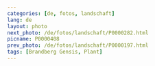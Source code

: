 ```yaml
---
categories: [de, fotos, landschaft]
lang: de
layout: photo
next_photo: /de/fotos/landschaft/P0000282.html
picname: P0000408
prev_photo: /de/fotos/landschaft/P0000197.html
tags: [Brandberg Gensis, Plant]
---
```

